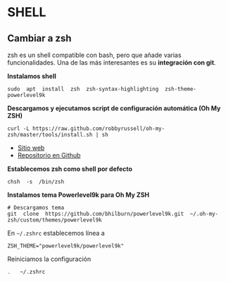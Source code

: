 # SHELL

## Cambiar a zsh

zsh es un shell compatible con bash, pero que añade varias funcionalidades. Una de las más interesantes es su **integración con git**. 


**Instalamos shell**

```shell
sudo  apt  install  zsh  zsh-syntax-highlighting  zsh-theme-powerlevel9k
```

**Descargamos y ejecutamos script de configuración automática (Oh My ZSH)** 

```shell
curl -L https://raw.github.com/robbyrussell/oh-my-zsh/master/tools/install.sh | sh
```

- [Sitio web](https://ohmyz.sh/)
- [Repositorio en Github](https://github.com/robbyrussell/oh-my-zsh)

**Establecemos zsh como shell por defecto**

```shell
chsh  -s  /bin/zsh
```

**Instalamos tema Powerlevel9k para Oh My ZSH**

```shell
# Descargamos tema
git  clone  https://github.com/bhilburn/powerlevel9k.git  ~/.oh-my-zsh/custom/themes/powerlevel9k
```

En `~/.zshrc` establecemos línea a

```shell
ZSH_THEME="powerlevel9k/powerlevel9k"
```

Reiniciamos la configuración

```sh
.   ~/.zshrc
```